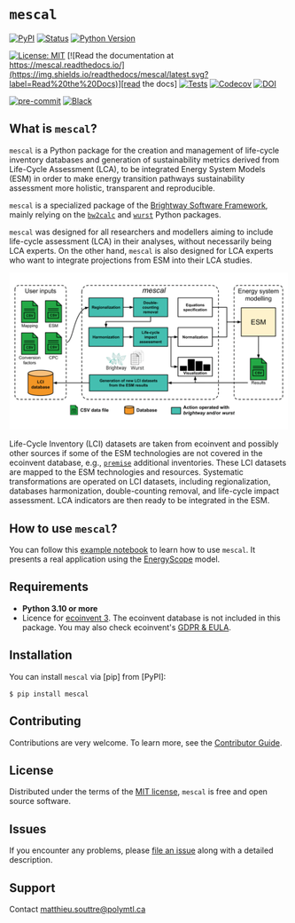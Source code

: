 # `mescal`

[![PyPI](https://img.shields.io/pypi/v/mescal.svg)][pypi status]
[![Status](https://img.shields.io/pypi/status/mescal.svg)][pypi status]
[![Python Version](https://img.shields.io/pypi/pyversions/mescal)][pypi status]

[![License: MIT](https://img.shields.io/badge/License-MIT-yellow.svg)][License]
[![Read the documentation at https://mescal.readthedocs.io/](https://img.shields.io/readthedocs/mescal/latest.svg?label=Read%20the%20Docs)][read the docs]
[![Tests](https://github.com/matthieu-str/mescal/actions/workflows/python-test.yml/badge.svg)][tests]
[![Codecov](https://codecov.io/gh/matthieu-str/mescal/graph/badge.svg?token=7VUAW95C24)][codecov]
[![DOI](https://zenodo.org/badge/813273884.svg)][doi]

[![pre-commit](https://img.shields.io/badge/pre--commit-enabled-brightgreen?logo=pre-commit&logoColor=white)][pre-commit]
[![Black](https://img.shields.io/badge/code%20style-black-000000.svg)][black]

[pypi status]: https://pypi.org/project/mescal/
[read the docs]: https://mescal.readthedocs.io/
[tests]: https://github.com/matthieu-str/mescal/actions?workflow=Tests
[codecov]: https://codecov.io/gh/matthieu-str/mescal
[pre-commit]: https://github.com/pre-commit/pre-commit
[black]: https://github.com/psf/black
[doi]: https://zenodo.org/doi/10.5281/zenodo.12727521

## What is `mescal`?

`mescal` is a Python package for the creation and management of life-cycle inventory databases and generation of 
sustainability metrics derived from Life-Cycle Assessment (LCA), to be integrated Energy System Models (ESM) in order to 
make energy transition pathways sustainability assessment more holistic, transparent and reproducible.

`mescal` is a specialized package of the [Brightway Software Framework](https://brightway.dev/), mainly relying on the [`bw2calc`](https://github.com/brightway-lca/brightway2-calc) 
and [`wurst`](https://github.com/polca/wurst) Python packages.

`mescal` was designed for all researchers and modellers aiming to include life-cycle assessment (LCA) in their analyses, 
without necessarily being LCA experts. On the other hand, `mescal` is also designed for LCA experts who want to
integrate projections from ESM into their LCA studies.

![workflow of the mescal methodology](docs/pics/workflow_v2.png "workflow")

Life-Cycle Inventory (LCI) datasets are taken from ecoinvent and possibly other sources if some of the ESM technologies 
are not covered in the ecoinvent database, e.g., [`premise`](https://linkinghub.elsevier.com/retrieve/pii/S136403212200226X) additional inventories. These LCI datasets are mapped 
to the ESM technologies and resources. Systematic transformations are operated on LCI datasets, including 
regionalization, databases harmonization, double-counting removal, and life-cycle impact assessment. 
LCA indicators are then ready to be integrated in the ESM.

## How to use `mescal`?

You can follow this [example notebook](https://github.com/matthieu-str/mescal/blob/master/examples/tutorial.ipynb) to learn how to use `mescal`. It presents a real application using the 
[EnergyScope](https://library.energyscope.ch/main/) model. 

## Requirements

- **Python 3.10 or more** 
- Licence for [ecoinvent 3](https://ecoinvent.org/). The ecoinvent database is not included in this package. You may also check 
ecoinvent's [GDPR & EULA](https://ecoinvent.org/gdpr-eula/). 

## Installation

You can install `mescal` via [pip] from [PyPI]:

```console
$ pip install mescal
```

## Contributing

Contributions are very welcome.
To learn more, see the [Contributor Guide][Contributor Guide].

## License

Distributed under the terms of the [MIT license][License],
`mescal` is free and open source software.

## Issues

If you encounter any problems,
please [file an issue][Issue Tracker] along with a detailed description.

## Support
Contact [matthieu.souttre@polymtl.ca](mailto:matthieu.souttre@polymtl.ca)

<!-- github-only -->

[command-line reference]: https://mescal.readthedocs.io/en/latest/usage.html
[License]: https://opensource.org/licenses/MIT
[Contributor Guide]: https://github.com/matthieu-str/mescal/blob/master/CONTRIBUTING.md
[Issue Tracker]: https://github.com/matthieu-str/mescal/issues
